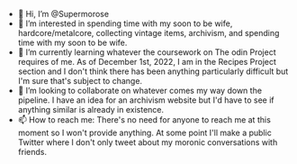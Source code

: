 - 👋 Hi, I’m @Supermorose
- 👀 I’m interested in spending time with my soon to be wife, hardcore/metalcore, collecting vintage items, archivism, and spending time with my soon to be wife.
- 🌱 I’m currently learning whatever the coursework on The odin Project requires of me. As of December 1st, 2022, I am in the Recipes Project section and I don't think there has been anything particularly difficult but I'm sure that's subject to change.
- 💞️ I’m looking to collaborate on whatever comes my way down the pipeline. I have an idea for an archivism website but I'd have to see if anything similar is already in existence.
- 📫 How to reach me: There's no need for anyone to reach me at this moment so I won't provide anything. At some point I'll make a public Twitter where I don't only tweet about my moronic conversations with friends.

<!---
Supermorose/Supermorose is a ✨ special ✨ repository because its `README.md` (this file) appears on your GitHub profile.
You can click the Preview link to take a look at your changes.
--->
